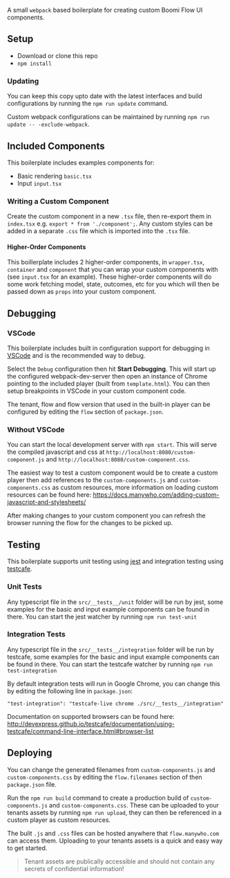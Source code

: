 A small `webpack` based boilerplate for creating custom Boomi Flow UI components.

## Setup

- Download or clone this repo
- `npm install`

### Updating

You can keep this copy upto date with the latest interfaces and build configurations by running the `npm run update` command.

Custom webpack configurations can be maintained by running `npm run update -- -exclude-webpack`.

## Included Components

This boilerplate includes examples components for:

- Basic rendering `basic.tsx`
- Input `input.tsx`

### Writing a Custom Component

Create the custom component in a new `.tsx` file, then re-export them in `index.tsx` e.g. `export * from './component';`. Any custom styles can be added in a separate `.css` file which is imported into the `.tsx` file.

#### Higher-Order Components

This boillerplate includes 2 higher-order components, in `wrapper.tsx`, `container` and `component` that you can wrap your custom components with (see `input.tsx` for an example). These higher-order
components will do some work fetching model, state, outcomes, etc for you which will then be passed down as `props` into your custom component.

## Debugging

### VSCode

This boilerplate includes built in configuration support for debugging in [VSCode](https://code.visualstudio.com/) and is the recommended way to debug.

Select the `Debug` configuration then hit **Start Debugging**. This will start up the configured webpack-dev-server then open an instance of Chrome pointing to the included player (built from `template.html`). You can then setup breakpoints in VSCode in your custom component code.

The tenant, flow and flow version that used in the built-in player can be configured by editing the `flow` section of `package.json`.

### Without VSCode

You can start the local development server with `npm start`. This will serve the compiled javascript and css at `http://localhost:8080/custom-component.js` and `http://localhost:8080/custom-component.css`.

The easiest way to test a custom component would be to create a custom player then add references to the `custom-components.js` and `custom-components.css` as custom resources, more information on loading custom resources can be found here: https://docs.manywho.com/adding-custom-javascript-and-stylesheets/

After making changes to your custom component you can refresh the browser running the flow for the changes to be picked up.

## Testing

This boilerplate supports unit testing using [jest](https://jestjs.io) and integration testing using [testcafe](https://devexpress.github.io/testcafe/).

### Unit Tests

Any typescript file in the `src/__tests__/unit` folder will be run by jest, some examples for the basic and input example components can be found in there. You
can start the jest watcher by running `npm run test-unit`

### Integration Tests

Any typescript file in the `src/__tests__/integration` folder will be run by testcafe, some examples for the basic and input example components can be found in there. You
can start the testcafe watcher by running `npm run test-integration`

By default integration tests will run in Google Chrome, you can change this by editing the following line in `package.json`:

```
"test-integration": "testcafe-live chrome ./src/__tests__/integration"
```

Documentation on supported browsers can be found here: http://devexpress.github.io/testcafe/documentation/using-testcafe/command-line-interface.html#browser-list

## Deploying

You can change the generated filenames from `custom-components.js` and `custom-components.css` by editing the `flow.filenames` section of then `package.json` file.

Run the `npm run build` command to create a production build of `custom-components.js` and `custom-components.css`. These can
be uploaded to your tenants assets by running `npm run upload`, they can then be referenced in a custom player as custom
resources.

The bulit `.js` and `.css` files can be hosted anywhere that `flow.manywho.com` can access them. Uploading to your tenants
assets is a quick and easy way to get started.

> Tenant assets are publically accessible and should not contain any secrets of confidential information!
